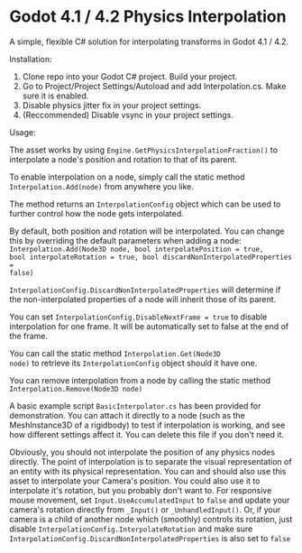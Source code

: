 # Godot 4.1 / 4.2 Physics Interpolation

A simple, flexible C# solution for interpolating transforms in Godot 4.1 / 4.2.

Installation:

1. Clone repo into your Godot C# project. Build your project.<br>
2. Go to Project/Project Settings/Autoload and add Interpolation.cs. Make sure it is enabled.<br>
3. Disable physics jitter fix in your project settings.<br>
4. (Reccommended) Disable vsync in your project settings.<br>

Usage:

The asset works by using <code>Engine.GetPhysicsInterpolationFraction()</code> to interpolate a node's position and rotation to that of its parent.

To enable interpolation on a node, simply call the static method <code>Interpolation.Add(node)</code> from anywhere you like.<br>

The method returns an <code>InterpolationConfig</code> object which can be used to further control how the node gets interpolated.<br>

By default, both position and rotation will be interpolated. You can change this by overriding the default parameters when adding a node:
<code>Interpolation.Add(Node3D node, bool interpolatePosition = true, bool interpolateRotation = true, bool discardNonInterpolatedProperties = false)</code>

<code>InterpolationConfig.DiscardNonInterpolatedProperties</code> will determine if the non-interpolated properties of a node will inherit those of its parent.

You can set <code>InterpolationConfig.DisableNextFrame = true</code> to disable interpolation for one frame. It will be automatically set to false at the end of the frame.

You can call the static method <code>Interpolation.Get(Node3D node)</code> to retrieve its <code>InterpolationConfig</code> object should it have one.

You can remove interpolation from a node by calling the static method <code>Interpolation.Remove(Node3D node)</code>

A basic example script <code>BasicInterpolator.cs</code> has been provided for demonstration. You can attach it directly to a node (such as the MeshInstance3D of a rigidbody) to test if interpolation is working, and see how different settings affect it. You can delete this file if you don't need it.

Obviously, you should not interpolate the position of any physics nodes directly. The point of interpolation is to separate the visual representation of an entity with its physical representation. You can and should also use this asset to interpolate your Camera's position. You could also use it to interpolate it's rotation, but you probably don't want to. For responsive mouse movement, set <code>Input.UseAccumulatedInput</code> to <code>false</code> and update your camera's rotation directly from <code>_Input()</code> or <code>_UnhandledInput()</code>. Or, if your camera is a child of another node which (smoothly) controls its rotation, just disable <code>InterpolationConfig.InterpolateRotation</code> and make sure <code>InterpolationConfig.DiscardNonInterpolatedProperties</code> is also set to <code>false</code>
